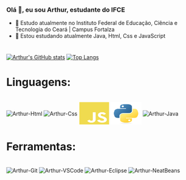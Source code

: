 ### Olá 👋, eu sou Arthur, estudante do IFCE
- 🔭 Estudo atualmente no Instituto Federal de Educação, Ciência e Tecnologia do Ceará | Campus Fortalza
- 🌱 Estou estudando atualmente Java, Html, Css e JavaScript

#

[![Arthur's GitHub stats](https://github-readme-stats.vercel.app/api?username=ArthurDevA&show_icons=true&theme=dark)](https://github.com/ArthurDevA/github-readme-stats)
[![Top Langs](https://github-readme-stats.vercel.app/api/top-langs/?username=ArthurDevA&theme=dark)](https://github.com/ArthurDevA/github-readme-stats)

#

# Linguagens:

<div style="display: inline_block"><br>
  <img align="center" alt="Arthur-Html" height="60" width="80" src="https://cdn.jsdelivr.net/gh/devicons/devicon/icons/html5/html5-original.svg" />
  <img align="center" alt="Arthur-Css" height="60" width="80" src="https://cdn.jsdelivr.net/gh/devicons/devicon/icons/css3/css3-original.svg" />
  <img align="center" alt="Arthur-Js" height="60" width="80" src="https://raw.githubusercontent.com/devicons/devicon/master/icons/javascript/javascript-plain.svg" />
  <img align="center" alt="Arthur-Python" height="60" width="80" src="https://raw.githubusercontent.com/devicons/devicon/master/icons/python/python-original.svg" />
  <img align="center" alt="Arthur-Java" height="60" width="80" src="https://cdn.jsdelivr.net/gh/devicons/devicon/icons/java/java-original.svg" />
</div>

# Ferramentas:

<div style="display: inline_block"><br>
  <img align="center" alt="Arthur-Git" height="60" width="80" src="https://cdn.jsdelivr.net/gh/devicons/devicon/icons/git/git-original.svg" />
  <img align="center" alt="Arthur-VSCode" height="60" width="80" src="https://cdn.jsdelivr.net/gh/devicons/devicon/icons/vscode/vscode-original.svg" />
  <img align="center" alt="Arthur-Eclipse" height="60" width="60" src="https://github.com/ArthurDevA/ArthurDevA/assets/141514740/a847720f-32d6-42e4-bd47-c6d2d442b486" />
  <img align="center" alt="Arthur-NeatBeans" height="60" width="80" src="https://github.com/ArthurDevA/ArthurDevA/assets/141514740/f3e5c70a-be62-4952-9295-c8b43cd41967" />
</div>
